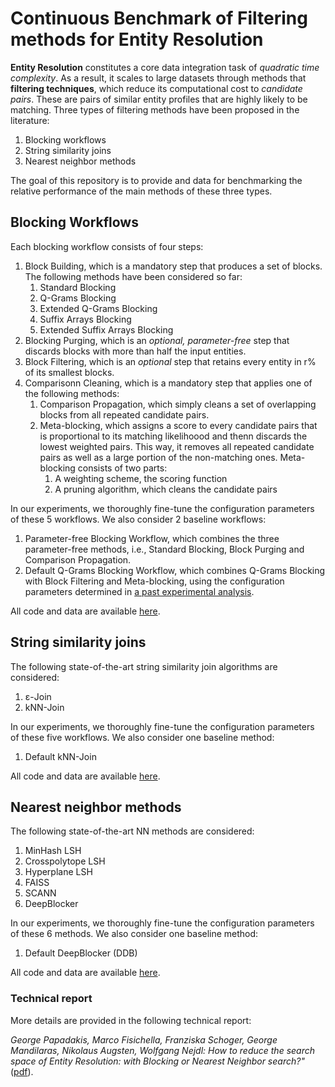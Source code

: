 # Continuous Benchmark of Filtering methods for Entity Resolution

**Entity Resolution** constitutes a core data integration task of *quadratic time complexity*.
As a result, it scales to large datasets through methods that **filtering techniques**, which reduce its computational cost to *candidate pairs*.
These are pairs of similar entity profiles that are highly likely to be matching.
Three types of filtering methods have been proposed in the literature:

 1) Blocking workflows
 2) String similarity joins
 3) Nearest neighbor methods
 
The goal of this repository is to provide and data for benchmarking the relative performance of the main methods of these three types. 

## Blocking Workflows

Each blocking workflow consists of four steps:

1) Block Building, which is a mandatory step that produces a set of blocks. The following methods have been considered so far:
    1)  Standard Blocking
    2)  Q-Grams Blocking
    3)  Extended Q-Grams Blocking
    4)  Suffix Arrays Blocking
    5)  Extended Suffix Arrays Blocking
2) Blocking Purging, which is an *optional, parameter-free* step that discards blocks with more than half the input entities.
3) Block Filtering, which is an *optional* step that retains every entity in r% of its smallest blocks.
4) Comparisonn Cleaning, which is a mandatory step that applies one of the following methods:
    1) Comparison Propagation, which simply cleans a set of overlapping blocks from all repeated candidate pairs.
    2) Meta-blocking, which assigns a score to every candidate pairs that is proportional to its matching likelihoood and thenn discards the lowest weighted pairs. This way, it removes all repeated candidate pairs as well as a large portion of the non-matching ones. Meta-blocking consists of two parts:
        1) A weighting scheme, the scoring function
        2) A pruning algorithm, which cleans the candidate pairs

In our experiments, we thoroughly fine-tune the configuration parameters of these 5 workflows. We also consider 2 baseline workflows:
1) Parameter-free Blocking Workflow, which combines the three parameter-free methods, i.e., Standard Blocking, Block Purging and Comparison Propagation.
2) Default Q-Grams Blocking Workflow, which combines Q-Grams Blocking with Block Filtering and Meta-blocking, using the configuration parameters determined in [a past experimental analysis](http://www.vldb.org/pvldb/vol9/p684-papadakis.pdf).

All code and data are available [here](blockingWorkflows).

## String similarity joins

The following state-of-the-art string similarity join algorithms are considered:
1) ε-Join
2) kNN-Join

In our experiments, we thoroughly fine-tune the configuration parameters of these five workflows. We also consider one baseline method:
1) Default kNN-Join

All code and data are available [here](simjoins).

## Nearest neighbor methods

The following state-of-the-art NN methods are considered:

1) MinHash LSH
2) Crosspolytope LSH
3) Hyperplane LSH
4) FAISS
5) SCANN
6) DeepBlocker

In our experiments, we thoroughly fine-tune the configuration parameters of these 6 methods. We also consider one baseline method:
1) Default DeepBlocker (DDB)

All code and data are available [here](nnmethods).

### Technical report

More details are provided in the following technical report:

*George Papadakis, Marco Fisichella, Franziska Schoger, George Mandilaras, Nikolaus Augsten, Wolfgang Nejdl:
How to reduce the search space of Entity Resolution: with Blocking or Nearest Neighbor search?"* ([pdf](https://arxiv.org/abs/2202.12521)).
